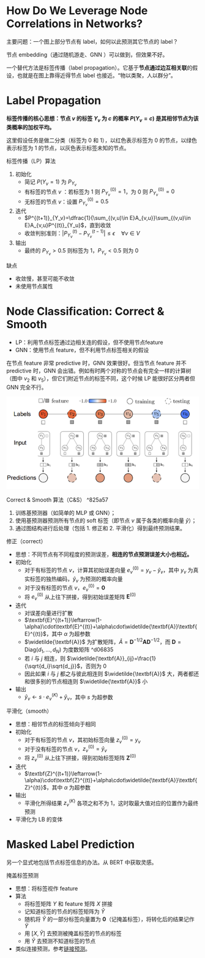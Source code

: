 # How Do We Leverage Node Correlations in Networks?

主要问题：一个图上部分节点有 label，如何以此预测其它节点的 label？

节点 embedding（通过随机游走、GNN ）可以做到，但效果不好。

一个替代方法是标签传播（label propagation）。它基于**节点通过边互相关联**的假设，也就是在图上靠得近得节点 label 也接近。“物以类聚，人以群分”。

# Label Propagation

**标签传播的核心思想：节点 $v$ 的标签 $Y_v$ 为 $c$ 的概率 $P(Y_v=c)$ 是其相邻节点为该类概率的加权平均。**

这里假设任务是做二分类（标签为 0 和 1），以红色表示标签为 0 的节点，以绿色表示标签为 1 的节点，以灰色表示标签未知的节点。

标签传播（LP）算法
1. 初始化
	* 简记 $P(Y_v=1)$ 为 $P_{Y_v}$
	* 有标签的节点 $v$ ：若标签为 1 则 $P^{(0)}_{Y_v}=1$，为 0 则 $P^{(0)}_{Y_v}=0$
	* 无标签的节点 $v$：设置 $P^{(0)}_{Y_v}=0.5$ 
2. 迭代
	* $P^{(t+1)}_{Y_v}=\dfrac{1}{\sum_{(v,u)\in E}A_{v,u}}\sum_{(v,u)\in E}A_{v,u}P^{(t)}_{Y_u}$，直到收敛
	* 收敛判别准则：$\big|P^{(t)}_{Y_v}-P^{(t-1)}_{Y_v}\big|\leq\epsilon\quad\forall v\in V$
3. 输出
	* 最终的 $P_{Y_v}>0.5$ 则标签为 1，$P_{Y_v}<0.5$ 则为 0

缺点
* 收敛慢，甚至可能不收敛
* 未使用节点属性

# Node Classification: Correct & Smooth

* LP：利用节点标签通过边相关连的假设，但不使用节点feature
* GNN：使用节点 feature，但不利用节点标签相关的假设

在节点 feature 非常 predictive 时，GNN 效果很好。但当节点 feature 并不 predictive 时，GNN 会出错。例如有时两个对称的节点会有完全一样的计算树（图中 $v_2$ 和 $v_5$），但它们附近节点的标签不同，这个时候 LP 能很好区分两者但 GNN 完全不行。

![](assets/Pasted%20image%2020230303211137.png)

Correct & Smooth 算法（C&S） ^825a57
1. 训练基预测器（如简单的 MLP 或 GNN）；
2. 使用基预测器预测所有节点的 soft 标签（即节点 $v$ 属于各类的概率向量 $\hat{y}$）；
3. 通过图结构进行后处理（包括 1. 修正和 2. 平滑化）得到最终预测结果。

修正（correct）
* 思想：不同节点有不同程度的预测误差，**相连的节点预测误差大小也相近。**
* 初始化
	* 对于有标签的节点 $v$，计算其初始误差向量 $e_v^{(0)}=y_v-\hat{y}_v$，其中 $y_v$ 为真实标签的独热编码，$\hat{y}_v$ 为预测的概率向量
	* 对于没有标签的节点 $v$，$e_v^{(0)}=\mathbf{0}$
	* 将 $e_v^{(0)}$ 从上往下拼接，得到初始误差矩阵 $\mathbf{E}^{(0)}$
* 迭代
	* 对误差向量进行扩散
	* $\textbf{E}^{(t+1)}\leftarrow(1-\alpha)\cdot\textbf{E}^{(t)}+\alpha\cdot\widetilde{\textbf{A}}\textbf{E}^{(t)}$，其中 $\alpha$ 为超参数
	* $\widetilde{\textbf{A}}$ 为扩散矩阵，$\widetilde{A}=\textbf{D}^{-1/2}\textbf{A}\textbf{D}^{-1/2}$，而 $\boldsymbol{D}=\text{Diag}(d_1,\ldots,d_N)$ 为度数矩阵 ^d06835
	* 若 $i$ 与 $j$ 相连，则 $\widetilde{\textbf{A}}_{ij}=\frac{1}{\sqrt{d_i}\sqrt{d_j}}$，否则为 0
	* 因此如果 $i$ 与 $j$ 都之与彼此相连则 $\widetilde{\textbf{A}}$ 大，两者都还和很多别的节点相连则 $\widetilde{\textbf{A}}$ 小
* 输出
	* $\hat{y}_v \leftarrow s \cdot e_v^{(K)} + \hat{y}_v$，其中 $s$ 为超参数

平滑化（smooth）
* 思想：相邻节点的标签倾向于相同
* 初始化
	* 对于有标签的节点 $v$，其初始标签向量 $z_v^{(0)}=y_v$
	* 对于没有标签的节点 $v$，$z_v^{(0)}=\hat{y}_v$
	* 将 $z_v^{(0)}$ 从上往下拼接，得到初始标签矩阵 $\mathbf{Z}^{(0)}$
* 迭代
	* $\textbf{Z}^{(t+1)}\leftarrow(1-\alpha)\cdot\textbf{Z}^{(t)}+\alpha\cdot\widetilde{\textbf{A}}\textbf{Z}^{(t)}$，其中 $\alpha$ 为超参数
* 输出
	* 平滑化所得结果 $z^{(K)}_v$ 各项之和不为 1，这时取最大值对应的位置作为最终预测
* 平滑化为 LB 的变体

# Masked Label Prediction

另一个显式地包括节点标签信息的办法。从 BERT 中获取灵感。

掩盖标签预测
* 思想：将标签视作 feature
* 算法
	* 将标签矩阵 $Y$ 和 feature 矩阵 $X$ 拼接
	* 记知道标签的节点的标签矩阵为 $\hat{Y}$
	* 随机将 $\hat{Y}$ 的一部分标签向量置为 $\mathbf{0}$（记掩盖标签），将转化后的结果记作 $\tilde{Y}$
	* 用 $[X,\tilde{Y}]$ 去预测被掩盖标签的节点的标签
	* 用 $\hat{Y}$ 去预测不知道标签的节点
* 类似连接预测，参考[链接预测](06%20-%20GNN%20Augumentation%20and%20Training.md#^d58d0f)。

